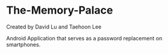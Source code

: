 # The-Memory-Palace

Created by David Lu and Taehoon Lee

Android Application that serves as a password replacement on smartphones.

